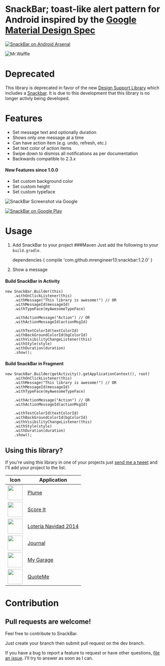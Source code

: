 # SnackBar; toast-like alert pattern for Android inspired by the [Google Material Design Spec](http://www.google.com/design/spec/components/snackbars-and-toasts.html)

[![SnackBar on Android Arsenal](https://img.shields.io/badge/Android%20Arsenal-SnackBar-brightgreen.svg?style=flat)](https://android-arsenal.com/details/1/869)

![Mr.Waffle](https://cloud.githubusercontent.com/assets/1573624/4054112/5f907220-2d88-11e4-9624-dd08fa49ac78.png)

# Deprecated

This library is deprecated in favor of the new [Design Support Library](http://developer.android.com/tools/support-library/features.html#design) which includes a [Snackbar](http://developer.android.com/reference/android/support/design/widget/Snackbar.html). It is due to this development that this library is no longer activly being developed.

# Features

* Set message text and optionally duration
* Shows only one message at a time
* Can have action item (e.g. undo, refresh, etc.)
* Set text color of action items
* Swipe down to dismiss all notifications as per documentation
* Backwards compatible to 2.3.x

#### New Features since 1.0.0
* Set custom background color
* Set custom height
* Set custom typeface

![SnackBar Screenshot via Google](http://material-design.storage.googleapis.com/images/components-toasts-specs-spec_toast_03_1_large_mdpi.png)


[![SnackBar on Google Play](http://developer.android.com/images/brand/en_generic_rgb_wo_60.png)](https://play.google.com/store/apps/details?id=com.mrengineer13.snackbar.sample)

# Usage
1. Add SnackBar to your project
###Maven
Just add the following to your `build.gradle`.

    dependencies {
        compile 'com.github.mrengineer13:snackbar:1.2.0'
    }

2. Show a message

#### Build SnackBar in Activity
    new SnackBar.Builder(this)
        .withOnClickListener(this)
        .withMessage("This library is awesome!") // OR
        .withMessageId(messageId)
        .withTypeFace(myAwesomeTypeFace)

        .withActionMessage("Action") // OR
        .withActionMessageId(actionMsgId)

        .withTextColorId(textColorId)
        .withBackGroundColorId(bgColorId)
        .withVisibilityChangeListener(this)
        .withStyle(style)
        .withDuration(duration)
        .show();

#### Build SnackBar in Fragment
    new SnackBar.Builder(getActivity().getApplicationContext(), root)
        .withOnClickListener(this)
        .withMessage("This library is awesome!") // OR
        .withMessageId(messageId)
        .withTypeFace(myAwesomeTypeFace)

        .withActionMessage("Action") // OR
        .withActionMessageId(actionMsgId)

        .withTextColorId(textColorId)
        .withBackGroundColorId(bgColorId)
        .withVisibilityChangeListener(this)
        .withStyle(style)
        .withDuration(duration)
        .show();

## Using this library?

If you're using this library in one of your projects just [send me a tweet](https://twitter.com/MrEngineer13) and I'll add your project to the list.

Icon | Application
------------ | -------------
<img src="https://lh4.ggpht.com/uADrrF0FMReNrt7ap_cI-057Zmsl6awZWhpjA0Eupe-HGou1-FFb1ECeta3ED4N1Mos=w300-rw" width="48" height="48" /> | [Plume]
<img src="https://lh6.ggpht.com/pTT1RebLeNJMH7pm9XgQtDWpm0azxOJ7dFYkZqAMT-QE1oi2OGor3qI1ZgiJze4uYvo=w300-rw" width="48" height="48" /> | [Score It]
<img src="https://lh5.ggpht.com/_r-p6eZOnWIPpu5B-jNHWeHBhT-2UC_OZxRFE-BapvdJLIBA2qrrSrOLm15SZsAC1X0=w300-rw" width="48" height="48" /> | [Lotería Navidad 2014]
<img src="https://lh3.ggpht.com/Mz6YqxKsLfVbjYVHj_3nfUxLe5Yvl9W4KO2sKnwud6hZl5mnGitm55PnILT2jx4Hafv6=w300-rw" width="48" height="48" /> | [Journal]
<img src="https://lh4.ggpht.com/DvzthG-_lJsR7Ny8in8KPtEuNAgzzJSdlvUg2EG8qvXH0Oq5YJFQffWjFNKblx2GVAA=w300" width="48" height="48" /> | [My Garage]
<img src="https://lh6.ggpht.com/hdfIOAe9xYS3NzgTx1_3IfVwCP8UCyxDpXHxbviVMPg3iCEkrZudFZ4iuYQNvOp-aKI=w300" width="48" height="48" /> | [QuoteMe]

# Contribution
## Pull requests are welcome!

Feel free to contribute to SnackBar.

Just create your branch then submit pull request on the dev branch.

If you have a bug to report a feature to request or have other questions, [file an issue](https://github.com/MrEngineer13/SnackBar/issues/new). I'll try to answer as soon as I can.

[Plume]:https://play.google.com/store/apps/details?id=com.levelup.touiteur
[Score It]:https://play.google.com/store/apps/details?id=com.sbgapps.scoreit
[Lotería Navidad 2014]:https://play.google.com/store/apps/details?id=com.moya.garcia.loterianavidad&hl=es
[Journal]:https://play.google.com/store/apps/details?id=com.journey.app
[My Garage]:https://play.google.com/store/apps/details?id=com.moremu.mygarage
[QuoteMe]:https://play.google.com/store/apps/details?id=com.wching.quoteme
